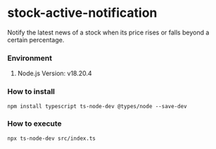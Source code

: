 # stock-active-notification
Notify the latest news of a stock when its price rises or falls beyond a certain percentage.

### Environment
1. Node.js Version: v18.20.4

### How to install
```
npm install typescript ts-node-dev @types/node --save-dev
``` 

### How to execute
```
npx ts-node-dev src/index.ts
```
